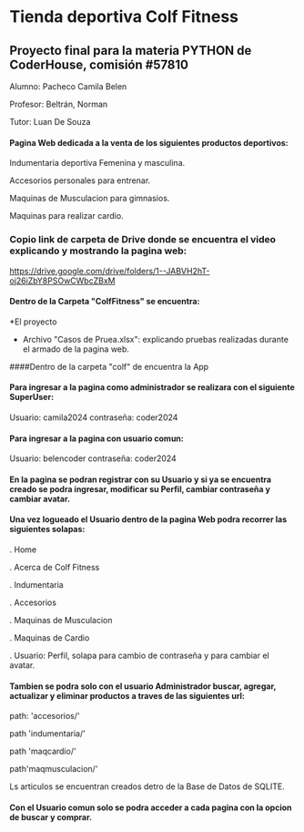# Tienda deportiva Colf Fitness

## Proyecto final para la materia PYTHON de CoderHouse, comisión #57810
Alumno: Pacheco Camila Belen

Profesor: Beltrán, Norman

Tutor: Luan De Souza

####  Pagina Web dedicada a la venta de los siguientes productos deportivos:

Indumentaria deportiva Femenina y masculina.

Accesorios personales para entrenar.

Maquinas de Musculacion para gimnasios.

Maquinas para realizar cardio.

### Copio link de carpeta de Drive donde se encuentra el video explicando y mostrando la pagina web:

https://drive.google.com/drive/folders/1--JABVH2hT-oj26iZbY8PSOwCWbcZBxM

#### Dentro de la Carpeta "ColfFitness" se encuentra:
*El proyecto
* Archivo "Casos de Pruea.xlsx": explicando pruebas realizadas durante el armado de la pagina web.

####Dentro de la carpeta "colf" de encuentra la App

####  Para ingresar a la pagina como administrador se realizara con el siguiente SuperUser:

Usuario: camila2024
contraseña: coder2024

####  Para ingresar a la pagina con usuario comun:

Usuario: belencoder
contraseña: coder2024

#### En la pagina se podran registrar con su Usuario y si ya se encuentra creado se podra ingresar, modificar su Perfil, cambiar contraseña y cambiar avatar.

#### Una vez logueado el Usuario dentro de la pagina Web podra recorrer las siguientes solapas:

. Home

. Acerca de Colf Fitness

. Indumentaria

. Accesorios

. Maquinas de Musculacion 

. Maquinas de Cardio

. Usuario: Perfil, solapa para cambio de contraseña y para cambiar el avatar.

#### Tambien se podra solo con el usuario Administrador buscar, agregar, actualizar y eliminar productos a traves de las siguientes url:

path: 'accesorios/'

path 'indumentaria/'

path 'maqcardio/'

path'maqmusculacion/'

Ls articulos se encuentran creados detro de la Base de Datos de SQLITE.

#### Con el Usuario comun solo se podra acceder a cada pagina con la opcion de buscar y comprar.











